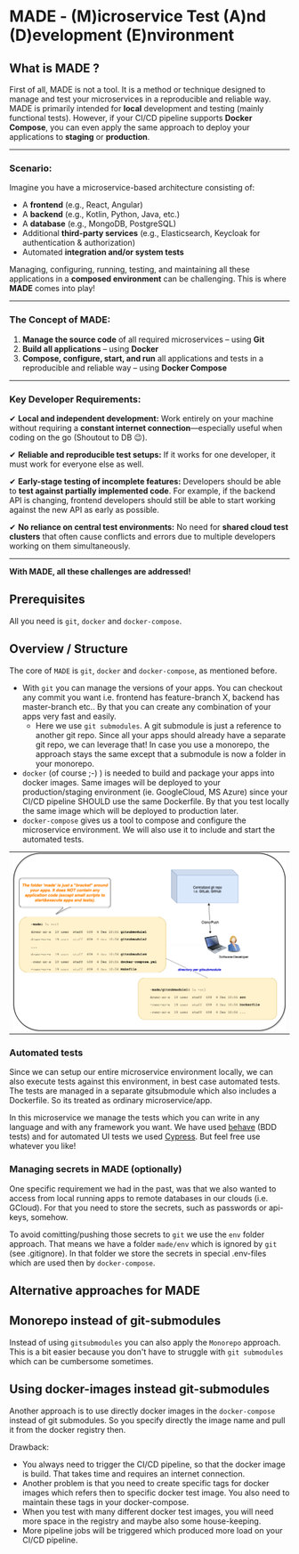 #  MADE - (M)icroservice Test (A)nd (D)evelopment (E)nvironment

## What is MADE ?


First of all, MADE is not a tool. It is a method or technique designed to manage and test your microservices in a reproducible and reliable way. MADE is primarily intended for **local** development and testing (mainly functional tests). However, if your CI/CD pipeline supports **Docker Compose**, you can even apply the same approach to deploy your applications to **staging** or **production**.  

---

### **Scenario:**  
Imagine you have a microservice-based architecture consisting of:  
- A **frontend** (e.g., React, Angular)  
- A **backend** (e.g., Kotlin, Python, Java, etc.)  
- A **database** (e.g., MongoDB, PostgreSQL)  
- Additional **third-party services** (e.g., Elasticsearch, Keycloak for authentication & authorization)  
- Automated **integration and/or system tests**  

Managing, configuring, running, testing, and maintaining all these applications in a **composed environment** can be challenging. This is where **MADE** comes into play!  

---

### **The Concept of MADE:**  
1. **Manage the source code** of all required microservices – using **Git**  
2. **Build all applications** – using **Docker**  
3. **Compose, configure, start, and run** all applications and tests in a reproducible and reliable way – using **Docker Compose**  

---

### **Key Developer Requirements:**  
✔ **Local and independent development:** Work entirely on your machine without requiring a **constant internet connection**—especially useful when coding on the go (Shoutout to DB 😉).  

✔ **Reliable and reproducible test setups:** If it works for one developer, it must work for everyone else as well.  

✔ **Early-stage testing of incomplete features:** Developers should be able to **test against partially implemented code**. For example, if the backend API is changing, frontend developers should still be able to start working against the new API as early as possible.  

✔ **No reliance on central test environments:** No need for **shared cloud test clusters** that often cause conflicts and errors due to multiple developers working on them simultaneously.  

---

**With MADE, all these challenges are addressed!**

## Prerequisites

All you need is `git`, `docker` and `docker-compose`. 

## Overview / Structure
The core of `MADE` is `git`, `docker` and `docker-compose`, as mentioned before.

* With `git` you can manage the versions of your apps. You can checkout any commit you want i.e. frontend has feature-branch X, backend has master-branch etc.. 
By that you can create any combination of your apps very fast and easily. 
    * Here we use `git submodules`. A git submodule is just a reference to another git repo. 
    Since all your apps should already have a separate git repo, we can leverage that! In case you use a monorepo, the approach stays the same except that a submodule is now a folder in your monorepo.
* `docker` (of course ;-) ) is needed to build and package your apps into docker images. 
Same images will be deployed to your production/staging environment (ie. GoogleCloud, MS Azure) since your CI/CD pipeline SHOULD use the same Dockerfile. By that you test locally the same image which will be deployed to production later.
* `docker-compose` gives us a tool to compose and configure the microservice environment. We will also use it to include and start the automated tests. 

<table><tr><td>
<img align="center" src="./docs/pics/overview_it_platform.png" width="800">
</td></tr></table>

### Automated tests

Since we can setup our entire microservice environment locally, we can also execute tests against this environment, in best case automated tests. 
The tests are managed in a separate gitsubmodule which also includes a Dockerfile. So its treated as ordinary microservice/app.

In this microservice we manage the tests which you can write in any language and with any framework you want. 
We have used  [behave](https://behave.readthedocs.io/en/latest/) (BDD tests) and for automated UI tests we used [Cypress](https://www.cypress.io/). But feel free use whatever you like!

### Managing secrets in MADE (optionally)
One specific requirement we had in the past, was that we also wanted to access from local running apps to remote databases in our clouds (i.e. GCloud).
For that you need to store the secrets, such as passwords or api-keys, somehow.

To avoid comitting/pushing those secrets to `git` we use the `env` folder approach. 
That means we have a folder `made/env` which is ignored by `git` (see .gitignore). 
In that folder we store the secrets in special .env-files which are used then by `docker-compose`.

## Alternative approaches for MADE

## Monorepo instead of git-submodules
Instead of using `gitsubmodules` you can also apply the `Monorepo` approach. This is a bit easier because you don't have to struggle with `git submodules` which can be cumbersome sometimes.


## Using docker-images instead git-submodules
Another approach is to use directly docker images in the `docker-compose` instead of git submodules. 
So you specify directly the image name and pull it from the docker registry then.

Drawback: 
* You always need to trigger the CI/CD pipeline, so that the docker image is build. That takes time and requires an internet connection.
* Another problem is that you need to create specific tags for docker images which refers then to specific docker test image. 
You also need to maintain these tags in your docker-compose.
* When you test with many different docker test images, you will need more space in the registry and maybe also some house-keeping.
* More pipeline jobs will be triggered which produced more load on your CI/CD pipeline.
